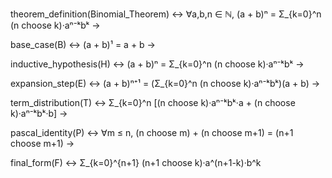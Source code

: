 theorem_definition(Binomial_Theorem) ↔ 
    ∀a,b,n ∈ ℕ, (a + b)ⁿ = Σ_{k=0}^n (n choose k)·aⁿ⁻ᵏbᵏ →

base_case(B) ↔ (a + b)¹ = a + b →

inductive_hypothesis(H) ↔ (a + b)ⁿ = Σ_{k=0}^n (n choose k)·aⁿ⁻ᵏbᵏ →

expansion_step(E) ↔ (a + b)ⁿ⁺¹ = (Σ_{k=0}^n (n choose k)·aⁿ⁻ᵏbᵏ)(a + b) →

term_distribution(T) ↔ Σ_{k=0}^n [(n choose k)·aⁿ⁻ᵏbᵏ·a + (n choose k)·aⁿ⁻ᵏbᵏ·b] →

pascal_identity(P) ↔ ∀m ≤ n, (n choose m) + (n choose m+1) = (n+1 choose m+1) →

final_form(F) ↔ Σ_{k=0}^{n+1} (n+1 choose k)·a^(n+1-k)·b^k